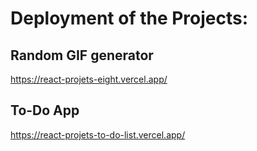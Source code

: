 # Deployment of the Projects:

## Random GIF generator
https://react-projets-eight.vercel.app/

## To-Do App
https://react-projets-to-do-list.vercel.app/
